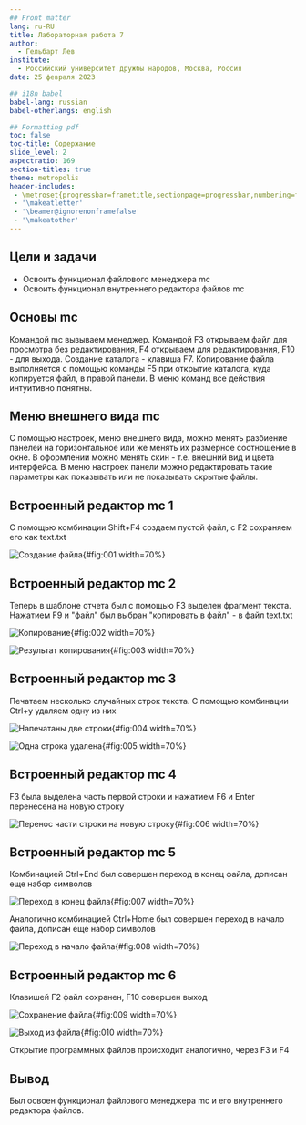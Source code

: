 ```yaml
---
## Front matter
lang: ru-RU
title: Лабораторная работа 7
author:
  - Гельбарт Лев
institute:
  - Российский университет дружбы народов, Москва, Россия
date: 25 февраля 2023

## i18n babel
babel-lang: russian
babel-otherlangs: english

## Formatting pdf
toc: false
toc-title: Содержание
slide_level: 2
aspectratio: 169
section-titles: true
theme: metropolis
header-includes:
 - \metroset{progressbar=frametitle,sectionpage=progressbar,numbering=fraction}
 - '\makeatletter'
 - '\beamer@ignorenonframefalse'
 - '\makeatother'
---
```



## Цели и задачи

- Освоить функционал файлового менеджера mc
- Освоить функционал внутреннего редактора файлов mc

## Основы mc

Командой mc вызываем менеджер. Командой F3 открываем файл для просмотра без редактирования, F4 открываем для редактирования, F10 - для выхода. Создание каталога - клавиша F7. Копирование файла выполняется с помощью команды F5 при открытие каталога, куда копируется файл, в правой панели. В меню команд все действия интуитивно понятны. 

## Меню внешнего вида mc

С помощью настроек, меню внешнего вида, можно менять разбиение панелей на горизонтальное или же менять их размерное соотношение в окне. В оформлении можно менять скин - т.е. внешний вид и цвета интерфейса. В меню настроек панели можно редактировать такие параметры как показывать или не показывать скрытые файлы.

## Встроенный редактор mc 1

С помощью комбинации Shift+F4 создаем пустой файл, с F2 сохраняем его как  text.txt

![Создание файла](image/Изображения/1.png){#fig:001 width=70%}

## Встроенный редактор mc 2

Теперь в шаблоне отчета был с помощью F3 выделен фрагмент текста. Нажатием F9 и "файл" был выбран "копировать в файл" - в файл text.txt 

![Копирование](image/Изображения/2.png){#fig:002 width=70%}

![Результат копирования](image/Изображения/3.png){#fig:003 width=70%}

## Встроенный редактор mc 3

Печатаем несколько случайных строк текста. С помощью комбинации Ctrl+y удаляем одну из них

![Напечатаны две строки](image/Изображения/4.png){#fig:004 width=70%}

![Одна строка удалена](image/Изображения/5.png){#fig:005 width=70%}

## Встроенный редактор mc 4

F3 была выделена часть первой строки и нажатием F6 и Enter перенесена на новую строку 

![Перенос части строки на новую строку](image/Изображения/6.png){#fig:006 width=70%}

## Встроенный редактор mc 5

Комбинацией Ctrl+End был совершен переход в конец файла, дописан еще набор символов

![Переход в конец файла](image/Изображения/7.png){#fig:007 width=70%}

Аналогично комбинацией Ctrl+Home был совершен переход в начало файла, дописан еще набор символов

![Переход в начало файла](image/Изображения/8.png){#fig:008 width=70%}

## Встроенный редактор mc 6

Клавишей F2 файл сохранен, F10 совершен выход 

![Сохранение файла](image/Изображения/9.png){#fig:009 width=70%}

![Выход из файла](image/Изображения/10.png){#fig:010 width=70%}

Открытие программных файлов происходит аналогично, через F3 и F4

## Вывод

Был освоен функционал файлового менеджера mc и его внутреннего редактора файлов.
